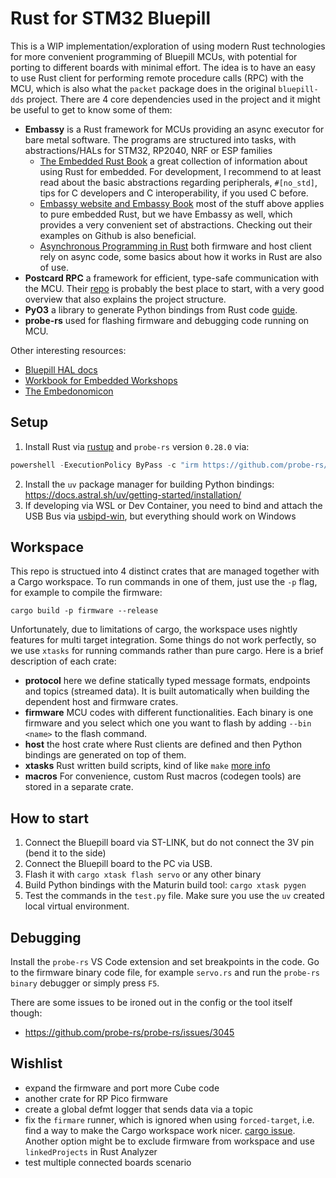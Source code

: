 # Rust for STM32 Bluepill

This is a WIP implementation/exploration of using modern Rust technologies for more convenient programming of Bluepill MCUs, with potential for porting to different boards with minimal effort. The idea is to have an easy to use Rust client for performing remote procedure calls (RPC) with the MCU, which is also what the `packet` package does in the original `bluepill-dds` project. There are 4 core dependencies used in the project and it might be useful to get to know some of them:

- **Embassy** is a Rust framework for MCUs providing an async executor for bare metal software. The programs are structured into tasks, with abstractions/HALs for STM32, RP2040, NRF or ESP families
    - [The Embedded Rust Book](https://docs.rust-embedded.org/book/) a great collection of information about using Rust for embedded. For development, I recommend to at least read about the basic abstractions regarding peripherals, `#[no_std]`, tips for C developers and C interoperability, if you used C before.
    - [Embassy website and Embassy Book](https://embassy.dev/) most of the stuff above applies to pure embedded Rust, but we have Embassy as well, which provides a very convenient set of abstractions. Checking out their examples on Github is also beneficial.
    - [Asynchronous Programming in Rust](https://rust-lang.github.io/async-book/) both firmware and host client rely on async code, some basics about how it works in Rust are also of use.
- **Postcard RPC** a framework for efficient, type-safe communication with the MCU. Their [repo](https://github.com/jamesmunns/postcard-rpc?tab=readme-ov-file) is probably the best place to start, with a very good overview that also explains the project structure.
- **PyO3** a library to generate Python bindings from Rust code [guide](https://pyo3.rs/).
- **probe-rs** used for flashing firmware and debugging code running on MCU.

Other interesting resources:
- [Bluepill HAL docs](https://docs.embassy.dev/embassy-stm32/git/stm32f103c8/index.html)
- [Workbook for Embedded Workshops](https://embedded-trainings.ferrous-systems.com/preparations)
- [The Embedonomicon](https://docs.rust-embedded.org/embedonomicon/preface.html)

## Setup

1. Install Rust via [rustup](https://www.rust-lang.org/tools/install) and `probe-rs` version `0.28.0` via:
```powershell
powershell -ExecutionPolicy ByPass -c "irm https://github.com/probe-rs/probe-rs/releases/download/v0.28.0/probe-rs-tools-installer.ps1 | iex"
```
2. Install the `uv` package manager for building Python bindings: https://docs.astral.sh/uv/getting-started/installation/
3. If developing via WSL or Dev Container, you need to bind and attach the USB Bus via [usbipd-win](https://learn.microsoft.com/en-us/windows/wsl/connect-usb), but everything should work on Windows

## Workspace

This repo is structued into 4 distinct crates that are managed together with a Cargo workspace. To run commands in one of them, just use the `-p` flag, for example to compile the firmware:

```
cargo build -p firmware --release
```

Unfortunately, due to limitations of cargo, the workspace uses nightly features for multi target integration. Some things do not work perfectly, so we use `xtasks` for running commands rather than pure cargo.
Here is a brief description of each crate:

- **protocol** here we define statically typed message formats, endpoints and topics (streamed data). It is built automatically when building the dependent host and firmware crates.
- **firmware** MCU codes with different functionalities. Each binary is one firmware and you select which one you want to flash by adding `--bin <name>` to the flash command.
- **host** the host crate where Rust clients are defined and then Python bindings are generated on top of them.
- **xtasks** Rust written build scripts, kind of like `make` [more info](https://github.com/matklad/cargo-xtask)
- **macros** For convenience, custom Rust macros (codegen tools) are stored in a separate crate.

## How to start

1. Connect the Bluepill board via ST-LINK, but do not connect the 3V pin (bend it to the side)
2. Connect the Bluepill board to the PC via USB.
3. Flash it with `cargo xtask flash servo` or any other binary
4. Build Python bindings with the Maturin build tool: `cargo xtask pygen`
5. Test the commands in the `test.py` file. Make sure you use the `uv` created local virtual environment.

## Debugging

Install the `probe-rs` VS Code extension and set breakpoints in the code. Go to the firmware binary code file, for example `servo.rs` and run the `probe-rs binary` debugger or simply press `F5`.

There are some issues to be ironed out in the config or the tool itself though:
- https://github.com/probe-rs/probe-rs/issues/3045

## Wishlist

- expand the firmware and port more Cube code
- another crate for RP Pico firmware
- create a global defmt logger that sends data via a topic 
- fix the `firmare` runner, which is ignored when using `forced-target`, i.e. find a way to make the Cargo workspace work nicer. [cargo issue](https://github.com/rust-lang/cargo/issues/14833). Another option might be to exclude firmware from workspace and use `linkedProjects` in Rust Analyzer
- test multiple connected boards scenario